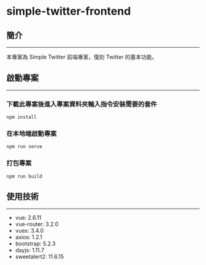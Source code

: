# simple-twitter-frontend

## 簡介

---

本專案為 Simple Twitter 前端專案，復刻 Twitter 的基本功能。

## 啟動專案

---

### 下載此專案後進入專案資料夾輸入指令安裝需要的套件

```=bash
npm install
```

### 在本地端啟動專案

```=bash
npm run serve
```

### 打包專案

```=bash
npm run build
```

## 使用技術

---

- vue: 2.6.11
- vue-router: 3.2.0
- vuex: 3.4.0
- axios: 1.2.1
- bootstrap: 5.2.3
- dayjs: 1.11.7
- sweetalert2: 11.6.15
